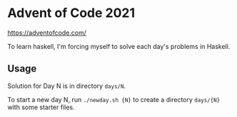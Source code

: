 # Advent of Code 2021

https://adventofcode.com/

To learn haskell, I'm forcing myself to solve each day's problems in Haskell.

## Usage

Solution for Day N is in directory `days/N`.

To start a new day N, run `./newday.sh {N}` to create a
directory `days/{N}` with some starter files.
